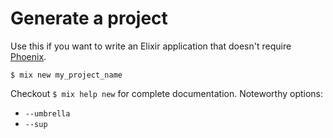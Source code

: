 # Generate a project

Use this if you want to write an Elixir application that doesn't require
[Phoenix](phoenix).

```shell
$ mix new my_project_name
```

Checkout `$ mix help new` for complete documentation. Noteworthy options:
- `--umbrella`
- `--sup`

[phoenix]: https://github.com/phoenixframework/phoenix
